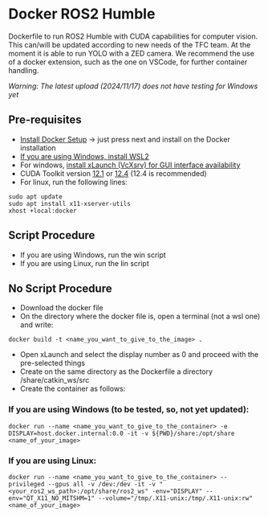 # Docker ROS2 Humble

Dockerfile to run ROS2 Humble with CUDA capabilities for computer vision. This can/will be updated according to new needs of the TFC team. At the moment it is able to run YOLO with a ZED camera. 
We recommend the use of a docker extension, such as the one on VSCode, for further container handling.

*Warning: The latest upload (2024/11/17) does not have testing for Windows yet*

## Pre-requisites
* [Install Docker Setup](https://www.docker.com/products/docker-desktop/) -> just press next and install on the Docker installation
* [If you are using Windows, install WSL2](https://learn.microsoft.com/uk-ua/windows/wsl/install) 
* For windows, [install xLaunch (VcXsrv) for GUI interface availability](https://sourceforge.net/projects/vcxsrv/)
* CUDA Toolkit version [12.1](https://developer.nvidia.com/cuda-12-1-0-download-archive) or [12.4](https://developer.nvidia.com/cuda-12-4-0-download-archive) (12.4 is recommended)
* For linux, run the following lines:
```
sudo apt update
sudo apt install x11-xserver-utils
xhost +local:docker
```

## Script Procedure
* If you are using Windows, run the win script
* If you are using Linux, run the lin script

## No Script Procedure
* Download the docker file
* On the directory where the docker file is, open a terminal (not a wsl one) and write:
```
docker build -t <name_you_want_to_give_to_the_image> .
```
* Open xLaunch and select the display number as 0 and proceed with the pre-selected things
* Create on the same directory as the Dockerfile a directory /share/catkin_ws/src
* Create the container as follows:

### If you are using Windows (to be tested, so, not yet updated):
```
docker run --name <name_you_want_to_give_to_the_container> -e DISPLAY=host.docker.internal:0.0 -it -v ${PWD}/share:/opt/share <name_of_your_image>
```

### If you are using Linux:
```
docker run --name <name_you_want_to_give_to_the_container> --privileged --gpus all -v /dev:/dev -it -v "<your_ros2_ws_path>:/opt/share/ros2_ws" -env="DISPLAY" --env="QT_X11_NO_MITSHM=1" --volume="/tmp/.X11-unix:/tmp/.X11-unix:rw" <name_of_your_image>
```